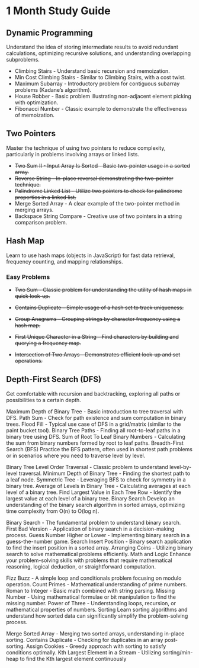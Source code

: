 # 1 Month Study Guide
## Dynamic Programming
Understand the idea of storing intermediate results to avoid redundant calculations, optimizing recursive solutions, and understanding overlapping subproblems.

- Climbing Stairs - Understand basic recursion and memoization.
- Min Cost Climbing Stairs - Similar to Climbing Stairs, with a cost twist.
- Maximum Subarray - Introductory problem for contiguous subarray problems (Kadane’s algorithm).
- House Robber - Basic problem illustrating non-adjacent element picking with optimization.
- Fibonacci Number - Classic example to demonstrate the effectiveness of memoization.
## Two Pointers
Master the technique of using two pointers to reduce complexity, particularly in problems involving arrays or linked lists.

- <s>Two Sum II - Input Array Is Sorted - Basic two-pointer usage in a sorted array.
- Reverse String - In-place reversal demonstrating the two-pointer technique.
- Palindrome Linked List - Utilize two pointers to check for palindrome properties in a linked list.</s>
- Merge Sorted Array - A clear example of the two-pointer method in merging arrays.
- Backspace String Compare - Creative use of two pointers in a string comparison problem.

## Hash Map
Learn to use hash maps (objects in JavaScript) for fast data retrieval, frequency counting, and mapping relationships.

### Easy Problems

- <s>Two Sum - Classic problem for understanding the utility of hash maps in quick look-up.

- Contains Duplicate - Simple usage of a hash set to track uniqueness.

-  Group Anagrams - Grouping strings by character frequency using a hash map.

-  First Unique Character in a String - Find characters by building and querying a frequency map.

- Intersection of Two Arrays - Demonstrates efficient look-up and set operations. </s >

## Depth-First Search (DFS)
Get comfortable with recursion and backtracking, exploring all paths or possibilities to a certain depth.

Maximum Depth of Binary Tree - Basic introduction to tree traversal with DFS.
Path Sum - Check for path existence and sum computation in binary trees.
Flood Fill - Typical use case of DFS in a grid/matrix (similar to the paint bucket tool).
Binary Tree Paths - Finding all root-to-leaf paths in a binary tree using DFS.
Sum of Root To Leaf Binary Numbers - Calculating the sum from binary numbers formed by root to leaf paths.
Breadth-First Search (BFS)
Practice the BFS pattern, often used in shortest path problems or in scenarios where you need to traverse level by level.

Binary Tree Level Order Traversal - Classic problem to understand level-by-level traversal.
Minimum Depth of Binary Tree - Finding the shortest path to a leaf node.
Symmetric Tree - Leveraging BFS to check for symmetry in a binary tree.
Average of Levels in Binary Tree - Calculating averages at each level of a binary tree.
Find Largest Value in Each Tree Row - Identify the largest value at each level of a binary tree.
Binary Search
Develop an understanding of the binary search algorithm in sorted arrays, optimizing time complexity from O(n) to O(log n).

Binary Search - The fundamental problem to understand binary search.
First Bad Version - Application of binary search in a decision-making process.
Guess Number Higher or Lower - Implementing binary search in a guess-the-number game.
Search Insert Position - Binary search application to find the insert position in a sorted array.
Arranging Coins - Utilizing binary search to solve mathematical problems efficiently.
Math and Logic
Enhance your problem-solving skills with problems that require mathematical reasoning, logical deduction, or straightforward computation.

Fizz Buzz - A simple loop and conditionals problem focusing on modulo operation.
Count Primes - Mathematical understanding of prime numbers.
Roman to Integer - Basic math combined with string parsing.
Missing Number - Using mathematical formulae or bit manipulation to find the missing number.
Power of Three - Understanding loops, recursion, or mathematical properties of numbers.
Sorting
Learn sorting algorithms and understand how sorted data can significantly simplify the problem-solving process.

Merge Sorted Array - Merging two sorted arrays, understanding in-place sorting.
Contains Duplicate - Checking for duplicates in an array post-sorting.
Assign Cookies - Greedy approach with sorting to satisfy conditions optimally.
Kth Largest Element in a Stream - Utilizing sorting/min-heap to find the Kth largest element continuously
